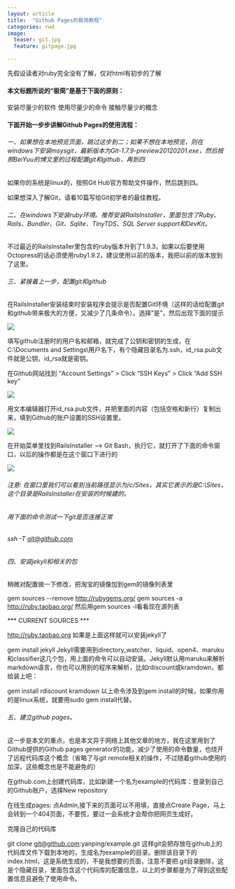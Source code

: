 ```yaml
---
layout: article
title:  "Github Pages的极简教程"
categories: rwd
image:
  teaser: git.jpg
  feature: gitpage.jpg

---
```


先假设读者对ruby完全没有了解，仅对html有初步的了解

#### 本文标题所说的“极简”是基于下面的原则：

安装尽量少的软件
使用尽量少的命令
接触尽量少的概念

#### 下面开始一步步讲解Github Pages的使用流程：

###### 一、如果想在本地预览页面，跳过这步到二；如果不想在本地预览，则在windows下安装msysgit，最新版本为Git-1.7.9-preview20120201.exe，然后按照BeiYuu的博文里的过程配置git和github，再到四

如果你的系统是linux的，按照Git Hub官方帮助文件操作，然后跳到四。

如果想深入了解Git，请看10篇写给Git初学者的最佳教程。

###### 二、在windows下安装ruby环境。推荐安装RailsInstaller，里面包含了Ruby、Rails、Bundler、Git、Sqlite、TinyTDS、SQL Server support和DevKit。

不过最近的RailsInstaller里包含的ruby版本升到了1.9.3，如果以后要使用Octopress的话必须使用ruby1.9.2，建议使用以前的版本，我把以前的版本放到了这里。

###### 三、紧接着上一步，配置git和github

在RailsInstaller安装结束时安装程序会提示是否配置Git环境（这样的话给配置git和github带来极大的方便，又减少了几条命令）。选择”是”，然后出现下面的提示

<img src="https://htgchouse.github.io/images/cmd.png">

填写github注册时的用户名和邮箱，就完成了公钥和密钥的生成，在C:\Documents and Settings\用户名下，有个隐藏目录名为.ssh，id_rsa.pub文件就是公钥，id_rsa就是密钥。

在Github网站找到 “Account Settings” > Click “SSH Keys” > Click “Add SSH key”

<img src="https://htgchouse.github.io/images/github.jpg">

用文本编辑器打开id_rsa.pub文件，并把里面的内容（包括空格和新行）复制出来，填到Github的账户设置的SSH设置里。

<img src="https://htgchouse.github.io/images/key.jpg">

在开始菜单里找到RailsInstaller –> Git Bash，执行它，就打开了下面的命令窗口，以后的操作都是在这个窗口下进行的

<img src="https://htgchouse.github.io/images/cmds.jpg">

###### 注意: 在窗口里我们可以看到当前路径显示为/c/Sites，其实它表示的是C:\Sites，这个目录是RailsInstaller在安装的时候建的。
###### 用下面的命令测试一下git是否连接正常
###### ssh -T git@github.com

###### 四、安装jekyll和相关的包

稍微对配置做一下修改，把淘宝的镜像加到gem的镜像列表里

gem sources --remove http://rubygems.org/
gem sources -a http://ruby.taobao.org/
然后用gem sources -l看看现在源列表

*** CURRENT SOURCES ***

http://ruby.taobao.org
如果是上面这样就可以安装jekyll了

gem install jekyll
Jekyll需要用到directory_watcher、liquid、open4、maruku和classifier这几个包，用上面的命令可以自动安装。Jekyll默认用maruku来解析markdown语言，你也可以用别的程序来解析，比如rdiscount或kramdown，都给装上吧：

gem install rdiscount kramdown
以上命令涉及到gem install的时候，如果你用的是linux系统，就要用sudo gem install代替。

###### 五、建立github pages。

这一步是本文的重点，也是本文异于网络上其他文章的地方，我在这里用到了Github提供的Github pages generator的功能，减少了使用的命令数量，也绕开了远程代码库这个概念（省略了与git remote相关的操作，不过随着github使用的加深，这些概念也是不能避免的）

在github.com上创建代码库，比如新建一个名为example的代码库：登录到自己的Github账户，选择New repository

在线生成pages: 点Admin,接下来的页面可以不用填，直接点Create Page，马上会转到一个404页面，不要慌，要过一会系统才会帮你把网页生成好。

克隆自己的代码库

  git clone git@github.com:yanping/example.git
这样git会把存放在github上的代码库文件下载到本地的，生成名为example的目录。删除该目录下的index.html，这是系统生成的，不是我想要的页面，注意不要把.git目录删除，这是个隐藏目录，里面包含这个代码库的配置信息，以上的步骤都是为了得到这些配置信息且避免了使用命令。







